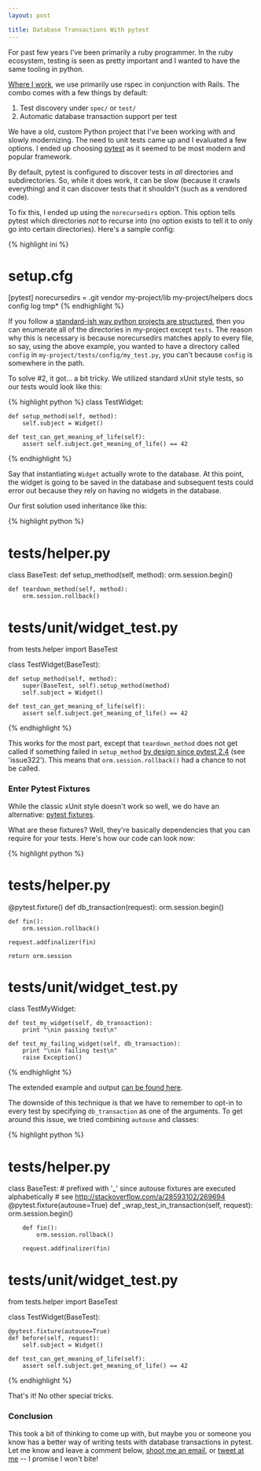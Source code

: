 ```yaml
---
layout: post

title: Database Transactions With pytest
---
```


For past few years I've been primarily a ruby programmer. In the ruby ecosystem, testing is seen as pretty important and I wanted to have the same tooling in python.

[Where I work](http://mobile.thescore.com/), we use primarily use rspec in conjunction with Rails. The combo comes with a few things by default:

1. Test discovery under `spec/` or `test/`
2. Automatic database transaction support per test

We have a old, custom Python project that I've been working with and slowly modernizing. The need to unit tests came up and I evaluated a few options. I ended up choosing [pytest](https://pytest.org/) as it seemed to be most modern and popular framework.

By default, pytest is configured to discover tests in *all* directories and subdirectories. So, while it does work, it can be slow (because it crawls everything) and it can discover tests that it shouldn't (such as a vendored code).

To fix this, I ended up using the `norecursedirs` option. This option tells pytest which directories *not* to recurse into (no option exists to tell it to only go into certain directories). Here's a sample config:

{% highlight ini %}
# setup.cfg
[pytest]
norecursedirs = .git vendor my-project/lib my-project/helpers docs config log tmp\*
{% endhighlight %}

If you follow a [standard-ish way python projects are structured](http://stackoverflow.com/a/5998845/269694), then you can enumerate all of the directories in my-project except `tests`. The reason why this is necessary is because norecursedirs matches apply to every file, so say, using the above example, you wanted to have a directory called `config` in `my-project/tests/config/my_test.py`, you can't because `config` is somewhere in the path.

To solve #2, it got... a bit tricky. We utilized standard xUnit style tests, so our tests would look like this:

{% highlight python %}
class TestWidget:

    def setup_method(self, method):
        self.subject = Widget()

    def test_can_get_meaning_of_life(self):
        assert self.subject.get_meaning_of_life() == 42
{% endhighlight %}

Say that instantiating `Widget` actually wrote to the database. At this point, the widget is going to be saved in the database and subsequent tests could error out because they rely on having no widgets in the database.

Our first solution used inheritance like this:

{% highlight python %}
# tests/helper.py
class BaseTest:
    def setup_method(self, method):
        orm.session.begin()

    def teardown_method(self, method):
        orm.session.rollback()

# tests/unit/widget_test.py
from tests.helper import BaseTest

class TestWidget(BaseTest):

    def setup_method(self, method):
        super(BaseTest, self).setup_method(method)
        self.subject = Widget()

    def test_can_get_meaning_of_life(self):
        assert self.subject.get_meaning_of_life() == 42

{% endhighlight %}

This works for the most part, except that `teardown_method` does not get called if something failed in `setup_method` [by design since pytest 2.4](https://pytest.org/latest/announce/release-2.4.0.html) (see 'issue322'). This means that `orm.session.rollback()` had a chance to not be called.

### Enter Pytest Fixtures

While the classic xUnit style doesn't work so well, we do have an alternative: [pytest fixtures](https://pytest.org/latest/fixture.html).

What are these fixtures? Well, they're basically dependencies that you can require for your tests. Here's how our code can look now:

{% highlight python %}
# tests/helper.py
@pytest.fixture()
def db_transaction(request):
    orm.session.begin()

    def fin():
        orm.session.rollback()

    request.addfinalizer(fin)

    return orm.session

# tests/unit/widget_test.py
class TestMyWidget:

    def test_my_widget(self, db_transaction):
        print "\nin passing test\n"

    def test_my_failing_widget(self, db_transaction):
        print "\nin failing test\n"
        raise Exception()
{% endhighlight %}

The extended example and output [can be found here](https://gist.github.com/Nitrodist/60ced9ca02d9e56cde42).

The downside of this technique is that we have to remember to opt-in to every test by specifying `db_transaction` as one of the arguments. To get around this issue, we tried combining `autouse` and classes:

{% highlight python %}
# tests/helper.py
class BaseTest:
    # prefixed with '_' since autouse fixtures are executed alphabetically
    # see http://stackoverflow.com/a/28593102/269694
    @pytest.fixture(autouse=True)
    def _wrap_test_in_transaction(self, request):
        orm.session.begin()

        def fin():
            orm.session.rollback()

        request.addfinalizer(fin)

# tests/unit/widget_test.py
from tests.helper import BaseTest

class TestWidget(BaseTest):

    @pytest.fixture(autouse=True)
    def before(self, request):
        self.subject = Widget()

    def test_can_get_meaning_of_life(self):
        assert self.subject.get_meaning_of_life() == 42
{% endhighlight %}

That's it! No other special tricks.


### Conclusion

This took a bit of thinking to come up with, but maybe you or someone you know has a better way of writing tests with database transactions in pytest. Let me know and leave a comment below, [shoot me an email](mailto:me@markcampbell.me), or [tweet at me](https://twitter.com/intent/tweet?text=Hey%20@Nitrodist,%20you%27re%20wrong%20about%20pytest!) -- I promise I won't bite!
